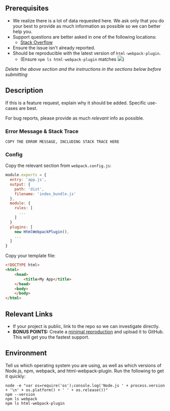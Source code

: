 <!-- CLICK "Preview" FOR INSTRUCTIONS IN A MORE READABLE FORMAT -->

## Prerequisites

- We realize there is a lot of data requested here. We ask only that you do your best to provide as much information as possible so we can better help you.
- Support questions are better asked in one of the following locations:
	- [Stack Overflow](http://stackoverflow.com/questions/tagged/html-webpack-plugin)
- Ensure the issue isn't already reported.
- Should be reproducible with the latest version of `html-webpack-plugin`.
	- (Ensure `npm ls html-webpack-plugin` matches ![](https://img.shields.io/npm/v/html-webpack-plugin.svg))

*Delete the above section and the instructions in the sections below before submitting*


## Description

If this is a feature request, explain why it should be added. Specific use-cases are best.

For bug reports, please provide as much *relevant* info as possible.

### Error Message & Stack Trace

```
COPY THE ERROR MESSAGE, INCLUDING STACK TRACE HERE
```

### Config

Copy the relevant section from `webpack.config.js`:

```js
module.exports = {
  entry: 'app.js',
  output: {
    path: 'dist',
    filename: 'index_bundle.js'
  },
  module: {
    rules: [
      ...
    ]
  }
  plugins: [
    new HtmlWebpackPlugin(),
    ...
  ]
}
```

Copy your template file:

```html
<!DOCTYPE html>
<html>
    <head>
        <title>My App</title>
    </head>
    <body>
    </body>
</html>
```


## Relevant Links

- If your project is public, link to the repo so we can investigate directly.
- **BONUS POINTS:** Create a [minimal reproduction](http://stackoverflow.com/help/mcve) and upload it to GitHub. This will get you the fastest support.


## Environment

Tell us which operating system you are using, as well as which versions of Node.js, npm, webpack, and html-webpack-plugin. Run the following to get it quickly:

```
node -e "var os=require('os');console.log('Node.js ' + process.version + '\n' + os.platform() + ' ' + os.release())"
npm --version
npm ls webpack
npm ls html-webpack-plugin
```
